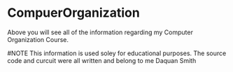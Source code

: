 # CompuerOrganization
Above you will see all of the information regarding my Computer Organization Course.


#NOTE
This information is used soley for educational purposes. The source code and curcuit were all written and belong to me 
Daquan Smith
